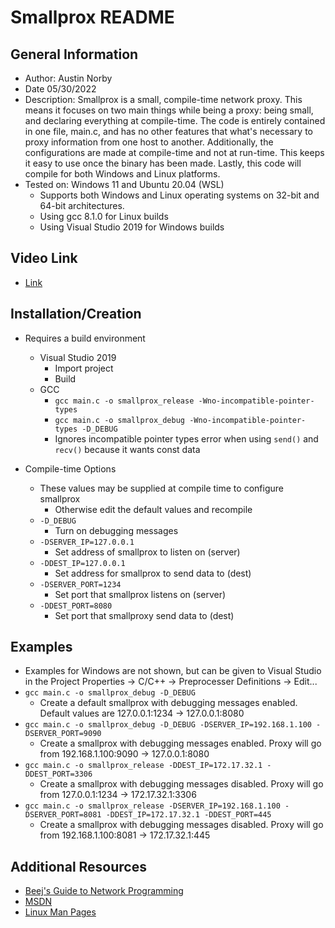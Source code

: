 # Smallprox README

## General Information
- Author: Austin Norby
- Date 05/30/2022
- Description: Smallprox is a small, compile-time network proxy. This means it focuses on two main things while being a proxy: being small, and declaring everything at compile-time. The code is entirely contained in one file, main.c, and has no other features that what's necessary to proxy information from one host to another. Additionally, the configurations are made at compile-time and not at run-time. This keeps it easy to use once the binary has been made. Lastly, this code will compile for both Windows and Linux platforms.
- Tested on: Windows 11 and Ubuntu 20.04 (WSL)
  - Supports both Windows and Linux operating systems on 32-bit and 64-bit architectures.
  - Using gcc 8.1.0 for Linux builds
  - Using Visual Studio 2019 for Windows builds

## Video Link
- [Link]()

## Installation/Creation
- Requires a build environment
  - Visual Studio 2019
    - Import project
    - Build
  - GCC
    - `gcc main.c -o smallprox_release -Wno-incompatible-pointer-types`
    - `gcc main.c -o smallprox_debug -Wno-incompatible-pointer-types -D_DEBUG`
    - Ignores incompatible pointer types error when using `send()` and `recv()` because it wants const data

- Compile-time Options
  - These values may be supplied at compile time to configure smallprox
    - Otherwise edit the default values and recompile
  - `-D_DEBUG`
    - Turn on debugging messages
  - `-DSERVER_IP=127.0.0.1`
    - Set address of smallprox to listen on (server)
  - `-DDEST_IP=127.0.0.1`
    - Set address for smallprox to send data to (dest)
  - `-DSERVER_PORT=1234`
    - Set port that smallprox listens on (server)
  - `-DDEST_PORT=8080`
    - Set port that smallproxy send data to (dest)

## Examples
- Examples for Windows are not shown, but can be given to Visual Studio in the Project Properties -> C/C++ -> Preprocesser Definitions -> Edit...
- `gcc main.c -o smallprox_debug -D_DEBUG`
  - Create a default smallprox with debugging messages enabled. Default values are 127.0.0.1:1234 -> 127.0.0.1:8080
- `gcc main.c -o smallprox_debug -D_DEBUG -DSERVER_IP=192.168.1.100 -DSERVER_PORT=9090`
  - Create a smallprox with debugging messages enabled. Proxy will go from 192.168.1.100:9090 -> 127.0.0.1:8080
- `gcc main.c -o smallprox_release -DDEST_IP=172.17.32.1 -DDEST_PORT=3306`
  - Create a smallprox with debugging messages disabled. Proxy will go from 127.0.0.1:1234 -> 172.17.32.1:3306
- `gcc main.c -o smallprox_release -DSERVER_IP=192.168.1.100 -DSERVER_PORT=8081 -DDEST_IP=172.17.32.1 -DDEST_PORT=445`
  - Create a smallprox with debugging messages disabled. Proxy will go from 192.168.1.100:8081 -> 172.17.32.1:445

## Additional Resources
- [Beej's Guide to Network Programming](https://beej.us/guide/bgnet/html/#a-simple-stream-server)
- [MSDN](https://docs.microsoft.com/en-us/)
- [Linux Man Pages](https://linux.die.net/man/)
